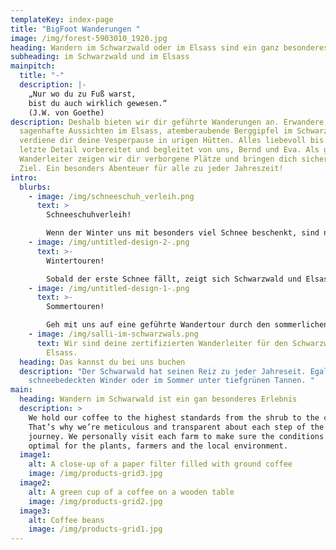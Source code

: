 ```yaml
---
templateKey: index-page
title: "BigFoot Wanderungen "
image: /img/forest-5903010_1920.jpg
heading: Wandern im Schwarzwald oder im Elsass sind ein ganz besonderes Erlebniss
subheading: im Schwarzwald und im Elsass
mainpitch:
  title: "-"
  description: |-
    „Nur wo du zu Fuß warst, 
    bist du auch wirklich gewesen.“
    (J.W. von Goethe)
description: Deshalb bieten wir dir geführte Wanderungen an. Erwandere dir
  sagenhafte Aussichten im Elsass, atemberaubende Berggipfel im Schwarzwald und
  verdiene dir deine Vesperpause in urigen Hütten. Alles liebevoll bis ins
  letzte Detail vorbereitet und begleitet von uns, Bernd und Eva. Als geprüfte
  Wanderleiter zeigen wir dir verborgene Plätze und bringen dich sicher an das
  Ziel. Ein besonders Abenteuer für alle zu jeder Jahreszeit!
intro:
  blurbs:
    - image: /img/schneeschuh_verleih.png
      text: >
        Schneeschuhverleih! 

        Wenn der Winter uns mit besonders viel Schnee beschenkt, sind normale Wanderungen im Gebirge nur schwer möglich. Deshalb haben wir Schneeschuhe um Wandergruppen bis zwanzig Personen auszustatten. Wer also für ein ganz besonderes Abenteuer zu haben ist, leiht sich bei uns Schneeschuhe, oder macht eine geführte Schneeschuhtour mit uns.
    - image: /img/untitled-design-2-.png
      text: >-
        Wintertouren!

        Sobald der erste Schnee fällt, zeigt sich Schwarzwald und Elsass als romantisches Winterwunderland. Eine geführte Wanderung, oder sogar eine Schneeschuhtour, machen jetzt besonders viel Spaß. Wir sorgen natürlich für genügend Gelegenheiten zum Aufwärmen. Frag uns auch gerne nach unseren Wochenendangeboten mit Übernachtungen. 
    - image: /img/untitled-design-1-.png
      text: >-
        Sommertouren!

        Geh mit uns auf eine geführte Wandertour durch den sommerlichen Schwarzwald. Erklimme Berge im Elsass und erhol dich an kühlen Flüssen oder verborgenen Bergseen. Lass dir Geschichten und Sagen aus der Umgebung erzählen und erlebe ein Abenteuer, das dir noch lange in Erinnerung bleiben wird.
    - image: /img/salli-im-schwarzwals.png
      text: Wir sind deine zertifizierten Wanderleiter für den Schwarzwald und das
        Elsass.
  heading: Das kannst du bei uns buchen
  description: "Der Schwarwald hat seinen Reiz zu jeder Jahreseit. Egal ob im
    schneebedeckten Winder oder im Sommer unter tiefgrünen Tannen. "
main:
  heading: Wandern im Schwarwald ist ein gan besonderes Erlebnis
  description: >
    We hold our coffee to the highest standards from the shrub to the cup.
    That’s why we’re meticulous and transparent about each step of the coffee’s
    journey. We personally visit each farm to make sure the conditions are
    optimal for the plants, farmers and the local environment.
  image1:
    alt: A close-up of a paper filter filled with ground coffee
    image: /img/products-grid3.jpg
  image2:
    alt: A green cup of a coffee on a wooden table
    image: /img/products-grid2.jpg
  image3:
    alt: Coffee beans
    image: /img/products-grid1.jpg
---
```

